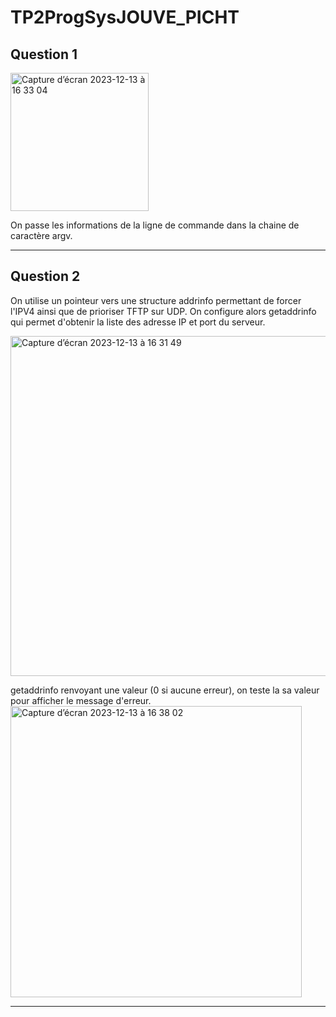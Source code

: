 # TP2ProgSysJOUVE_PICHT

## Question 1  

<img width="221" alt="Capture d’écran 2023-12-13 à 16 33 04" src="https://github.com/theopicht/TP2ProgSysJOUVE_PICHT/assets/151057454/20503aff-dd86-456f-bc0e-a99547916e81">  

On passe les informations de la ligne de commande dans la chaine de caractère argv.  

---
## Question 2  

On utilise un pointeur vers une structure addrinfo permettant de forcer l'IPV4 ainsi que de prioriser TFTP sur UDP. On configure alors getaddrinfo qui permet d'obtenir la liste des adresse IP et port du serveur. 

<img width="544" alt="Capture d’écran 2023-12-13 à 16 31 49" src="https://github.com/theopicht/TP2ProgSysJOUVE_PICHT/assets/151057454/1e9a004f-3a52-4628-83fd-c34240c7bd13">  

getaddrinfo renvoyant une valeur (0 si aucune erreur), on teste la sa valeur pour afficher le message d'erreur. 
<img width="466" alt="Capture d’écran 2023-12-13 à 16 38 02" src="https://github.com/theopicht/TP2ProgSysJOUVE_PICHT/assets/151057454/9b951485-44f8-4613-9a6a-b29bcb2ca503">

---  


